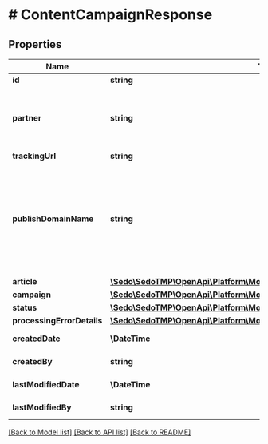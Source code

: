 # # ContentCampaignResponse

## Properties

Name | Type | Description | Notes
------------ | ------------- | ------------- | -------------
**id** | **string** |  | [optional]
**partner** | **string** | Partner assigned to the resource. Requires corresponding privileges | [optional]
**trackingUrl** | **string** |  | [optional]
**publishDomainName** | **string** | Article is or will be published on this domain  List of available domains can be found by using content api or portal website | [optional]
**article** | [**\Sedo\SedoTMP\OpenApi\Platform\Model\ContentCampaignResponseArticle**](ContentCampaignResponseArticle.md) |  | [optional]
**campaign** | [**\Sedo\SedoTMP\OpenApi\Platform\Model\ContentCampaignResponseCampaign**](ContentCampaignResponseCampaign.md) |  | [optional]
**status** | [**\Sedo\SedoTMP\OpenApi\Platform\Model\ContentCampaignStatus**](ContentCampaignStatus.md) |  | [optional]
**processingErrorDetails** | [**\Sedo\SedoTMP\OpenApi\Platform\Model\Problem**](Problem.md) |  | [optional]
**createdDate** | **\DateTime** | Timestamp in UTC | [optional]
**createdBy** | **string** | Authenticated user name | [optional]
**lastModifiedDate** | **\DateTime** | Timestamp in UTC | [optional]
**lastModifiedBy** | **string** | Authenticated user name | [optional]

[[Back to Model list]](../../README.md#models) [[Back to API list]](../../README.md#endpoints) [[Back to README]](../../README.md)
